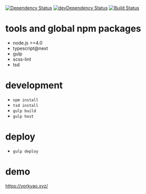 [![Dependency Status](https://david-dm.org/plantain-00/SubsNoti-frontends.svg)](https://david-dm.org/plantain-00/SubsNoti-frontends)
[![devDependency Status](https://david-dm.org/plantain-00/SubsNoti-frontends/dev-status.svg)](https://david-dm.org/plantain-00/SubsNoti-frontends#info=devDependencies)
[![Build Status](https://travis-ci.org/plantain-00/SubsNoti-frontends.svg?branch=master)](https://travis-ci.org/plantain-00/SubsNoti-frontends)

# tools and global npm packages

+ node.js >=4.0
+ typescript@next
+ gulp
+ scss-lint
+ tsd

# development

+ `npm install`
+ `tsd install`
+ `gulp build`
+ `gulp host`

# deploy

+ `gulp deploy`

# demo

https://yorkyao.xyz/
